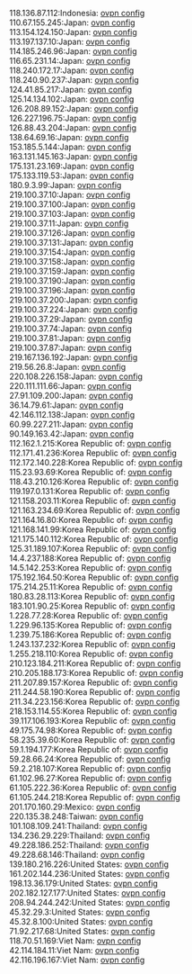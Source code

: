 118.136.87.112:Indonesia: [ovpn config](vpn/118_136_87_112.ovpn)  
110.67.155.245:Japan: [ovpn config](vpn/110_67_155_245.ovpn)  
113.154.124.150:Japan: [ovpn config](vpn/113_154_124_150.ovpn)  
113.197.137.10:Japan: [ovpn config](vpn/113_197_137_10.ovpn)  
114.185.246.96:Japan: [ovpn config](vpn/114_185_246_96.ovpn)  
116.65.231.14:Japan: [ovpn config](vpn/116_65_231_14.ovpn)  
118.240.172.17:Japan: [ovpn config](vpn/118_240_172_17.ovpn)  
118.240.90.237:Japan: [ovpn config](vpn/118_240_90_237.ovpn)  
124.41.85.217:Japan: [ovpn config](vpn/124_41_85_217.ovpn)  
125.14.134.102:Japan: [ovpn config](vpn/125_14_134_102.ovpn)  
126.208.89.152:Japan: [ovpn config](vpn/126_208_89_152.ovpn)  
126.227.196.75:Japan: [ovpn config](vpn/126_227_196_75.ovpn)  
126.88.43.204:Japan: [ovpn config](vpn/126_88_43_204.ovpn)  
138.64.69.16:Japan: [ovpn config](vpn/138_64_69_16.ovpn)  
153.185.5.144:Japan: [ovpn config](vpn/153_185_5_144.ovpn)  
163.131.145.163:Japan: [ovpn config](vpn/163_131_145_163.ovpn)  
175.131.23.169:Japan: [ovpn config](vpn/175_131_23_169.ovpn)  
175.133.119.53:Japan: [ovpn config](vpn/175_133_119_53.ovpn)  
180.9.3.99:Japan: [ovpn config](vpn/180_9_3_99.ovpn)  
219.100.37.10:Japan: [ovpn config](vpn/219_100_37_10.ovpn)  
219.100.37.100:Japan: [ovpn config](vpn/219_100_37_100.ovpn)  
219.100.37.103:Japan: [ovpn config](vpn/219_100_37_103.ovpn)  
219.100.37.11:Japan: [ovpn config](vpn/219_100_37_11.ovpn)  
219.100.37.126:Japan: [ovpn config](vpn/219_100_37_126.ovpn)  
219.100.37.131:Japan: [ovpn config](vpn/219_100_37_131.ovpn)  
219.100.37.154:Japan: [ovpn config](vpn/219_100_37_154.ovpn)  
219.100.37.158:Japan: [ovpn config](vpn/219_100_37_158.ovpn)  
219.100.37.159:Japan: [ovpn config](vpn/219_100_37_159.ovpn)  
219.100.37.190:Japan: [ovpn config](vpn/219_100_37_190.ovpn)  
219.100.37.196:Japan: [ovpn config](vpn/219_100_37_196.ovpn)  
219.100.37.200:Japan: [ovpn config](vpn/219_100_37_200.ovpn)  
219.100.37.224:Japan: [ovpn config](vpn/219_100_37_224.ovpn)  
219.100.37.29:Japan: [ovpn config](vpn/219_100_37_29.ovpn)  
219.100.37.74:Japan: [ovpn config](vpn/219_100_37_74.ovpn)  
219.100.37.81:Japan: [ovpn config](vpn/219_100_37_81.ovpn)  
219.100.37.87:Japan: [ovpn config](vpn/219_100_37_87.ovpn)  
219.167.136.192:Japan: [ovpn config](vpn/219_167_136_192.ovpn)  
219.56.26.8:Japan: [ovpn config](vpn/219_56_26_8.ovpn)  
220.108.226.158:Japan: [ovpn config](vpn/220_108_226_158.ovpn)  
220.111.111.66:Japan: [ovpn config](vpn/220_111_111_66.ovpn)  
27.91.109.200:Japan: [ovpn config](vpn/27_91_109_200.ovpn)  
36.14.79.61:Japan: [ovpn config](vpn/36_14_79_61.ovpn)  
42.146.112.138:Japan: [ovpn config](vpn/42_146_112_138.ovpn)  
60.99.227.211:Japan: [ovpn config](vpn/60_99_227_211.ovpn)  
90.149.163.42:Japan: [ovpn config](vpn/90_149_163_42.ovpn)  
112.162.1.215:Korea Republic of: [ovpn config](vpn/112_162_1_215.ovpn)  
112.171.41.236:Korea Republic of: [ovpn config](vpn/112_171_41_236.ovpn)  
112.172.140.228:Korea Republic of: [ovpn config](vpn/112_172_140_228.ovpn)  
115.23.93.69:Korea Republic of: [ovpn config](vpn/115_23_93_69.ovpn)  
118.43.210.126:Korea Republic of: [ovpn config](vpn/118_43_210_126.ovpn)  
119.197.0.131:Korea Republic of: [ovpn config](vpn/119_197_0_131.ovpn)  
121.158.203.11:Korea Republic of: [ovpn config](vpn/121_158_203_11.ovpn)  
121.163.234.69:Korea Republic of: [ovpn config](vpn/121_163_234_69.ovpn)  
121.164.16.80:Korea Republic of: [ovpn config](vpn/121_164_16_80.ovpn)  
121.168.141.99:Korea Republic of: [ovpn config](vpn/121_168_141_99.ovpn)  
121.175.140.112:Korea Republic of: [ovpn config](vpn/121_175_140_112.ovpn)  
125.31.189.107:Korea Republic of: [ovpn config](vpn/125_31_189_107.ovpn)  
14.4.237.188:Korea Republic of: [ovpn config](vpn/14_4_237_188.ovpn)  
14.5.142.253:Korea Republic of: [ovpn config](vpn/14_5_142_253.ovpn)  
175.192.164.50:Korea Republic of: [ovpn config](vpn/175_192_164_50.ovpn)  
175.214.25.11:Korea Republic of: [ovpn config](vpn/175_214_25_11.ovpn)  
180.83.28.113:Korea Republic of: [ovpn config](vpn/180_83_28_113.ovpn)  
183.101.90.25:Korea Republic of: [ovpn config](vpn/183_101_90_25.ovpn)  
1.228.77.28:Korea Republic of: [ovpn config](vpn/1_228_77_28.ovpn)  
1.229.96.135:Korea Republic of: [ovpn config](vpn/1_229_96_135.ovpn)  
1.239.75.186:Korea Republic of: [ovpn config](vpn/1_239_75_186.ovpn)  
1.243.137.232:Korea Republic of: [ovpn config](vpn/1_243_137_232.ovpn)  
1.255.218.110:Korea Republic of: [ovpn config](vpn/1_255_218_110.ovpn)  
210.123.184.211:Korea Republic of: [ovpn config](vpn/210_123_184_211.ovpn)  
210.205.188.173:Korea Republic of: [ovpn config](vpn/210_205_188_173.ovpn)  
211.207.89.157:Korea Republic of: [ovpn config](vpn/211_207_89_157.ovpn)  
211.244.58.190:Korea Republic of: [ovpn config](vpn/211_244_58_190.ovpn)  
211.34.223.156:Korea Republic of: [ovpn config](vpn/211_34_223_156.ovpn)  
218.153.114.55:Korea Republic of: [ovpn config](vpn/218_153_114_55.ovpn)  
39.117.106.193:Korea Republic of: [ovpn config](vpn/39_117_106_193.ovpn)  
49.175.74.98:Korea Republic of: [ovpn config](vpn/49_175_74_98.ovpn)  
58.235.39.60:Korea Republic of: [ovpn config](vpn/58_235_39_60.ovpn)  
59.1.194.177:Korea Republic of: [ovpn config](vpn/59_1_194_177.ovpn)  
59.28.66.24:Korea Republic of: [ovpn config](vpn/59_28_66_24.ovpn)  
59.2.218.107:Korea Republic of: [ovpn config](vpn/59_2_218_107.ovpn)  
61.102.96.27:Korea Republic of: [ovpn config](vpn/61_102_96_27.ovpn)  
61.105.222.36:Korea Republic of: [ovpn config](vpn/61_105_222_36.ovpn)  
61.105.244.218:Korea Republic of: [ovpn config](vpn/61_105_244_218.ovpn)  
201.170.160.29:Mexico: [ovpn config](vpn/201_170_160_29.ovpn)  
220.135.38.248:Taiwan: [ovpn config](vpn/220_135_38_248.ovpn)  
101.108.109.241:Thailand: [ovpn config](vpn/101_108_109_241.ovpn)  
134.236.29.229:Thailand: [ovpn config](vpn/134_236_29_229.ovpn)  
49.228.186.252:Thailand: [ovpn config](vpn/49_228_186_252.ovpn)  
49.228.68.146:Thailand: [ovpn config](vpn/49_228_68_146.ovpn)  
139.180.216.226:United States: [ovpn config](vpn/139_180_216_226.ovpn)  
161.202.144.236:United States: [ovpn config](vpn/161_202_144_236.ovpn)  
198.13.36.179:United States: [ovpn config](vpn/198_13_36_179.ovpn)  
202.182.127.177:United States: [ovpn config](vpn/202_182_127_177.ovpn)  
208.94.244.242:United States: [ovpn config](vpn/208_94_244_242.ovpn)  
45.32.29.3:United States: [ovpn config](vpn/45_32_29_3.ovpn)  
45.32.8.100:United States: [ovpn config](vpn/45_32_8_100.ovpn)  
71.92.217.68:United States: [ovpn config](vpn/71_92_217_68.ovpn)  
118.70.51.169:Viet Nam: [ovpn config](vpn/118_70_51_169.ovpn)  
42.114.184.11:Viet Nam: [ovpn config](vpn/42_114_184_11.ovpn)  
42.116.196.167:Viet Nam: [ovpn config](vpn/42_116_196_167.ovpn)  

